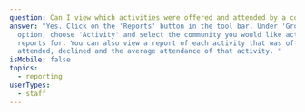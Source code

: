 ```yaml
---
question: Can I view which activities were offered and attended by a community?
answer: "Yes. Click on the 'Reports' button in the tool bar. Under 'Group By'
  option, choose 'Activity' and select the community you would like activity
  reports for. You can also view a report of each activity that was offered,
  attended, declined and the average attendance of that activity. "
isMobile: false
topics:
  - reporting
userTypes:
  - staff
---
```

